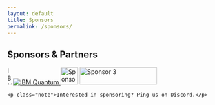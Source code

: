 ```yaml
---
layout: default
title: Sponsors
permalink: /sponsors/
---
```


<main class="container">
  <section id="sponsors" class="card">
    <h2>Sponsors & Partners</h2>
    <div class="sponsor-strip" aria-label="Sponsor logos">
      <img src="{{ '/assets/IBM_Quantum_Logo.png'| relative_url }}" alt="IBM Quantum" class="sponsor-logo" loading="lazy" width="10" height="40">
      <a href="https://www.ibm.com/quantum" target="_blank" rel="noopener">
      <img src="{{ '/assets/IBM_Quantum_Logo.png' | relative_url }}"
           alt="IBM Quantum" class="sponsor-logo" loading="lazy" decoding="async">
    </a>
      <img src="{{ '/assets/sponsor2.png' | relative_url }}" alt="Sponsor 2" class="sponsor-logo" loading="lazy" width="40" height="40">
      <img src="{{ '/assets/sponsor3.png' | relative_url }}" alt="Sponsor 3" class="sponsor-logo" loading="lazy" width="180" height="40">
    </div>

    <p class="note">Interested in sponsoring? Ping us on Discord.</p>
  </section>
</main>
